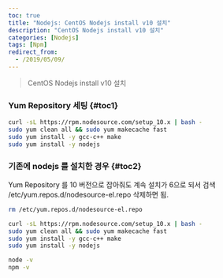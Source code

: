 ```yaml
---
toc: true
title: "Nodejs: CentOS Nodejs install v10 설치"
description: "CentOS Nodejs install v10 설치" 
categories: [Nodejs]
tags: [Npm]
redirect_from:
  - /2019/05/09/
---
```


> CentOS Nodejs install v10 설치

### Yum Repository 세팅 {#toc1}

```bash
curl -sL https://rpm.nodesource.com/setup_10.x | bash -
sudo yum clean all && sudo yum makecache fast
sudo yum install -y gcc-c++ make
sudo yum install -y nodejs
```


### 기존에 nodejs 를 설치한 경우 {#toc2}

Yum Repository 를 10 버전으로 잡아줘도 계속 설치가 6으로 되서 검색  
/etc/yum.repos.d/nodesource-el.repo 삭제하면 됨.

```bash
rm /etc/yum.repos.d/nodesource-el.repo

curl -sL https://rpm.nodesource.com/setup_10.x | bash -
sudo yum clean all && sudo yum makecache fast
sudo yum install -y gcc-c++ make
sudo yum install -y nodejs

node -v
npm -v
```

[^1]: This is a footnote.

[kramdown]: https://kramdown.gettalong.org/
[My Blog]: https://marindie.github.io